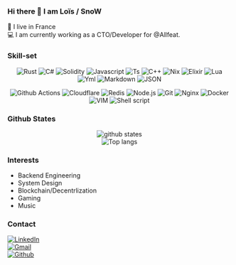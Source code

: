 ### Hi there 👋 I am Loïs / SnoW
:house_with_garden: I live in France<br>
:computer: I am currently working as a CTO/Developer for @Allfeat.<br>

### Skill-set
<p align="center">
  <img src="https://img.shields.io/badge/Rust-%23000000.svg?style=for-the-badge&logo=rust&logoColor=white" alt="Rust">
  <img src="https://custom-icon-badges.demolab.com/badge/C%23-%23239120?style=for-the-badge&logo=c%2B%2B&logoColor=white" alt="C#">
  <img src="https://img.shields.io/badge/Solidity-363636?style=for-the-badge&logo=solidity&logoColor=fff" alt="Solidity">
  <img src="https://img.shields.io/badge/JavaScript-F7DF1E?style=for-the-badge&logo=javascript&logoColor=white" alt="Javascript">
  <img src="https://img.shields.io/badge/TypeScript-3178C6?style=for-the-badge&logo=typescript&logoColor=fff" alt="Ts">
  <img src="https://img.shields.io/badge/C%2B%2B-00599C?style=for-the-badge&logo=c%2B%2B&logoColor=white" alt="C++">
  <img src="https://img.shields.io/badge/Nix-5277C3.svg?style=for-the-badge&logo=NixOS&logoColor=white" alt="Nix">
  <img src="https://img.shields.io/badge/Elixir-%234B275F.svg?style=for-the-badge&logo=elixir&logoColor=white" alt="Elixir">
  <img src="https://img.shields.io/badge/Lua-%232C2D72.svg?style=for-the-badge&logo=lua&logoColor=white" alt="Lua">
  <img src="https://img.shields.io/badge/YAML-CB171E?style=for-the-badge&logo=yaml&logoColor=fff" alt="Yml">
  <img src="https://img.shields.io/badge/Markdown-%23000000.svg?style=for-the-badge&logo=markdown&logoColor=white" alt="Markdown">
  <img src="https://img.shields.io/badge/JSON-000?style=for-the-badge&logo=json&logoColor=fff" alt="JSON">

</p>

<p align="center">
  <img src="https://img.shields.io/badge/GitHub_Actions-2088FF?style=for-the-badge&logo=github-actions&logoColor=white" alt="Github Actions">
  <img src="https://img.shields.io/badge/Cloudflare-F38020?style=for-the-badge&logo=Cloudflare&logoColor=white" alt="Cloudflare">
  <img src="https://img.shields.io/badge/Redis-%23DD0031.svg?style=for-the-badge&logo=redis&logoColor=white" alt="Redis">
  <img src="https://img.shields.io/badge/Node.js-43853D?style=for-the-badge&logo=node.js&logoColor=white" alt="Node.js">
  <img src="https://img.shields.io/badge/git-%23F05033.svg?style=for-the-badge&logo=git&logoColor=white" alt="Git">
  <img src="https://img.shields.io/badge/nginx-%23009639.svg?style=for-the-badge&logo=nginx&logoColor=white" alt="Nginx">
  <img src="https://img.shields.io/badge/docker-%230db7ed.svg?style=for-the-badge&logo=docker&logoColor=white" alt="Docker">
  <img src="https://img.shields.io/badge/VIM-%2311AB00.svg?style=for-the-badge&logo=vim&logoColor=white" alt="VIM">
  <img src="https://img.shields.io/badge/shell_script-%23121011.svg?style=for-the-badge&logo=gnu-bash&logoColor=white" alt="Shell script">
</p>

### Github States
<p align="center"> 
  <img src="https://github-readme-stats.vercel.app/api?username=SailorSnoW&count_private=true&show_icons=true&theme=apprentice" alt="github states"> 
  <br>
  <img src="https://github-readme-stats.vercel.app/api/top-langs/?username=SailorSnoW&exclude_repo=klee1611.github.io&layout=compact&theme=apprentice" alt="Top langs">
</p>

### Interests
- Backend Engineering
- System Design
- Blockchain/Decentrlization
- Gaming
- Music

### Contact
<a href="https://fr.linkedin.com/in/llagoutte" target="_blank">
  <img src="https://img.shields.io/badge/LinkedIn-0077B5?style=for-the-badge&logo=linkedin&logoColor=white" alt="LinkedIn">
</a><br>
<a href="mailto:loislag@snowcorp.fr" target="_blank">
  <img src="https://img.shields.io/badge/Gmail-D14836?style=for-the-badge&logo=gmail&logoColor=white" alt="Gmail">
</a><br>
<a href="https://github.com/SailorSnoW">
  <img src="https://img.shields.io/badge/GitHub-100000?style=for-the-badge&logo=github&logoColor=white" alt="Github">
</a><br>
